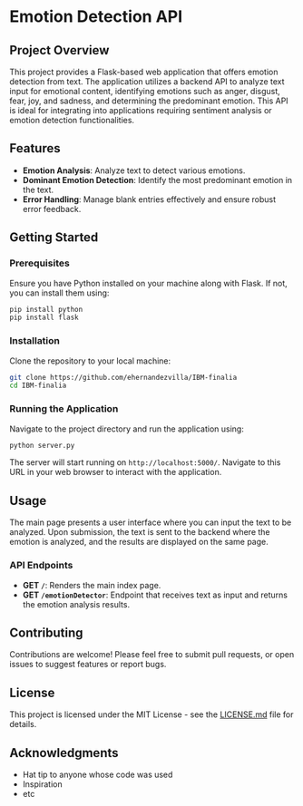 # Emotion Detection API

## Project Overview

This project provides a Flask-based web application that offers emotion detection from text. The application utilizes a backend API to analyze text input for emotional content, identifying emotions such as anger, disgust, fear, joy, and sadness, and determining the predominant emotion. This API is ideal for integrating into applications requiring sentiment analysis or emotion detection functionalities.

## Features

- **Emotion Analysis**: Analyze text to detect various emotions.
- **Dominant Emotion Detection**: Identify the most predominant emotion in the text.
- **Error Handling**: Manage blank entries effectively and ensure robust error feedback.

## Getting Started

### Prerequisites

Ensure you have Python installed on your machine along with Flask. If not, you can install them using:

```bash
pip install python
pip install flask
```

### Installation

Clone the repository to your local machine:

```bash
git clone https://github.com/ehernandezvilla/IBM-finalia
cd IBM-finalia
```

### Running the Application

Navigate to the project directory and run the application using:

```bash
python server.py
```

The server will start running on `http://localhost:5000/`. Navigate to this URL in your web browser to interact with the application.

## Usage

The main page presents a user interface where you can input the text to be analyzed. Upon submission, the text is sent to the backend where the emotion is analyzed, and the results are displayed on the same page.

### API Endpoints

- **GET `/`**: Renders the main index page.
- **GET `/emotionDetector`**: Endpoint that receives text as input and returns the emotion analysis results.

## Contributing

Contributions are welcome! Please feel free to submit pull requests, or open issues to suggest features or report bugs.

## License

This project is licensed under the MIT License - see the [LICENSE.md](LICENSE) file for details.

## Acknowledgments

- Hat tip to anyone whose code was used
- Inspiration
- etc

